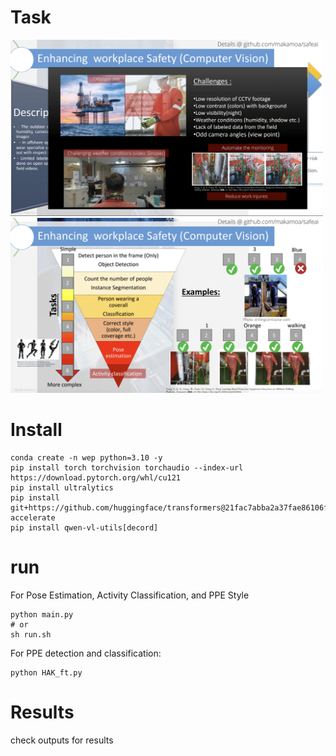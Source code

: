 # Task

<img src="assets/1.png" alt="" width="500"/>

<img src="assets/2.png" alt="" width="500"/>

# Install

```
conda create -n wep python=3.10 -y
pip install torch torchvision torchaudio --index-url https://download.pytorch.org/whl/cu121
pip install ultralytics
pip install git+https://github.com/huggingface/transformers@21fac7abba2a37fae86106f87fcf9974fd1e3830 accelerate
pip install qwen-vl-utils[decord]
```

# run
For Pose Estimation, Activity Classification, and PPE Style  
```
python main.py
# or
sh run.sh
```

For PPE detection and classification:
```
python HAK_ft.py
```  

# Results
check outputs for results
